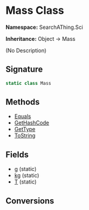 # Mass Class
**Namespace:** SearchAThing.Sci

**Inheritance:** Object → Mass

(No Description)

## Signature
```csharp
static class Mass
```
## Methods
- [Equals](Mass/Equals.md)
- [GetHashCode](Mass/GetHashCode.md)
- [GetType](Mass/GetType.md)
- [ToString](Mass/ToString.md)
## Fields
- [g](Mass/g.md) (static)
- [kg](Mass/kg.md) (static)
- [T](Mass/T.md) (static)
## Conversions
